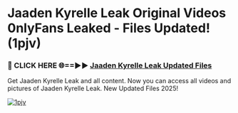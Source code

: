 # Jaaden Kyrelle Leak Original Videos 0nlyFans Leaked - Files Updated! (1pjv)

<h3>🔴 CLICK HERE 🌐==►► <a href="https://best4dudes.click/HH4t6V" rel="nofollow">Jaaden Kyrelle Leak Updated Files</a></h3>

Get Jaaden Kyrelle Leak and all content. Now you can access all videos and pictures of Jaaden Kyrelle Leak. New Updated Files 2025!

[![1pjv](https://github.com/user-attachments/assets/8c521d6e-e6e3-4a75-9320-d58ab9d79d5b)](https://best4dudes.click/HH4t6V)
